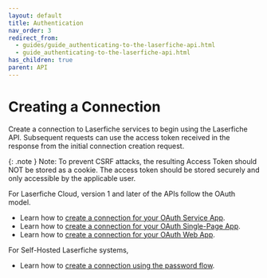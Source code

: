 ```yaml
---
layout: default
title: Authentication
nav_order: 3
redirect_from:
  - guides/guide_authenticating-to-the-laserfiche-api.html
  - guide_authenticating-to-the-laserfiche-api.html
has_children: true
parent: API
---
```


<!--© 2024 Laserfiche.
See LICENSE-DOCUMENTATION and LICENSE-CODE in the project root for license information.-->

# Creating a Connection

Create a connection to Laserfiche services to begin using the Laserfiche API. Subsequent requests can use the access token received in the response from the initial connection creation request.

{: .note }
Note: To prevent CSRF attacks, the resulting Access Token should NOT be stored as a cookie. The access token should be stored securely and only accessible by the applicable user.

For Laserfiche Cloud, version 1 and later of the APIs follow the OAuth model.

- Learn how to [create a connection for your OAuth Service App](../guide_oauth-service/).
- Learn how to [create a connection for your OAuth Single-Page App](../guide_oauth-spa/).
- Learn how to [create a connection for your OAuth Web App](../guide_oauth-webapp/).

For Self-Hosted Laserfiche systems,

- Learn how to [create a connection using the password flow](../../server/#authenticating-with-the-self-hosted-laserfiche-api).
